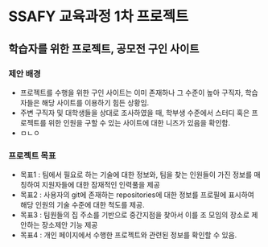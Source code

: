 # SSAFY 교육과정 1차 프로젝트

## 학습자를 위한 프로젝트, 공모전 구인 사이트

### 제안 배경

- 프로젝트를 수행을 위한 구인 사이트는 이미 존재하나 그 수준이 높아 구직자, 학습자들은 해당 사이트를 이용하기 힘든 상황임.
- 주변 구직자 및 대학생들을 상대로 조사하였을 때, 학부생 수준에서 스터디 혹은 프로젝트를 위한 인원을 구할 수 있는 사이트에 대한 니즈가 있음을 확인함.
- ㅁㄴㅇ



### 프로젝트 목표

- 목표1 : 팀에서 필요로 하는 기술에 대한 정보와, 팀을 찾는 인원들이 가진 정보를 매칭하여 지원자들에 대한 잠재적인 인력풀을 제공
- 목표2 : 사용자의 git에 존재하는 repositories에 대한 정보를 프로필에 표시하여 해당 인원의 기술 수준에 대한 척도를 제공. 
- 목표3 : 팀원들의 집 주소를 기반으로 중간지점을 찾아서 이를 조 모임의 장소로 제안하는 장소제안 기능 제공
- 목표4 : 개인 페이지에서 수행한 프로젝트와 관련된 정보를 확인할 수 있음.